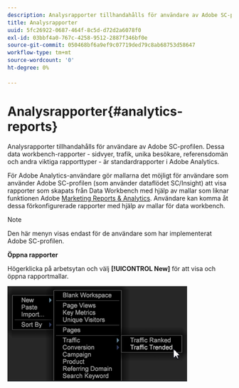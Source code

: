```yaml
---
description: Analysrapporter tillhandahålls för användare av Adobe SC-profilen. Dessa data workbench-rapporter - sidvyer, trafik, unika besökare, referensdomän och andra viktiga rapporttyper - är standardrapporter i Adobe Analytics.
title: Analysrapporter
uuid: 5fc26922-0687-464f-8c5d-d72d2a6078f0
exl-id: 03bbf4a0-767c-4258-9512-2887f346bf0e
source-git-commit: 050468bf6a9ef9c07719ded79c8ab68753d58647
workflow-type: tm+mt
source-wordcount: '0'
ht-degree: 0%

---
```


# Analysrapporter{#analytics-reports}

Analysrapporter tillhandahålls för användare av Adobe SC-profilen. Dessa data workbench-rapporter - sidvyer, trafik, unika besökare, referensdomän och andra viktiga rapporttyper - är standardrapporter i Adobe Analytics.

För Adobe Analytics-användare gör mallarna det möjligt för användare som använder Adobe SC-profilen (som använder dataflödet SC/Insight) att visa rapporter som skapats från Data Workbench med hjälp av mallar som liknar funktionen Adobe [Marketing Reports &amp; Analytics](http://www.adobe.com/solutions/digital-analytics/marketing-reports-analytics.html?promoid=KAUCM). Användare kan komma åt dessa förkonfigurerade rapporter med hjälp av mallar för data workbench.

>[!NOTE]
>
>Den här menyn visas endast för de användare som har implementerat Adobe SC-profilen.

**Öppna rapporter**

Högerklicka på arbetsytan och välj **[!UICONTROL New]** för att visa och öppna rapportmallar.

![](assets/template_reports.png)

